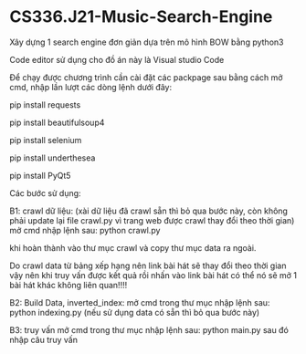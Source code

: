﻿# CS336.J21-Music-Search-Engine
Xây dựng 1 search engine đơn giản dựa trên mô hình BOW bằng python3

Code editor sử dụng cho đồ án này là Visual studio Code

Để chạy được chương trình cần cài đặt các packpage sau bằng cách mở cmd, nhập lần lượt các dòng lệnh dưới đây:

pip install requests

pip install beautifulsoup4

pip install selenium

pip install underthesea

pip install PyQt5


Các bước sử dụng:

B1: crawl dữ liệu: (xài dữ liệu đã crawl sẵn thì bỏ qua bước này, còn không phải update lại file crawl.py vì trang web được crawl thay đổi theo thời gian)
mở cmd nhập lệnh sau: python crawl.py 


khi hoàn thành vào thư mục crawl và copy thư mục data ra ngoài.

Do crawl data từ bảng xếp hạng nên link bài hát sẽ thay đổi theo thời gian vậy nên khi truy vấn được kết quả
rồi nhấn vào link bài hát có thể nó sẽ mở 1 bài hát khác không liên quan!!!!

B2: Build Data, inverted_index:
mở cmd trong thư mục nhập lệnh sau: python indexing.py
(nếu sử dụng data có sẵn thì bỏ qua bước này)

B3: truy vấn
mở cmd trong thư mục nhập lệnh sau: python main.py
sau đó nhập câu truy vấn
